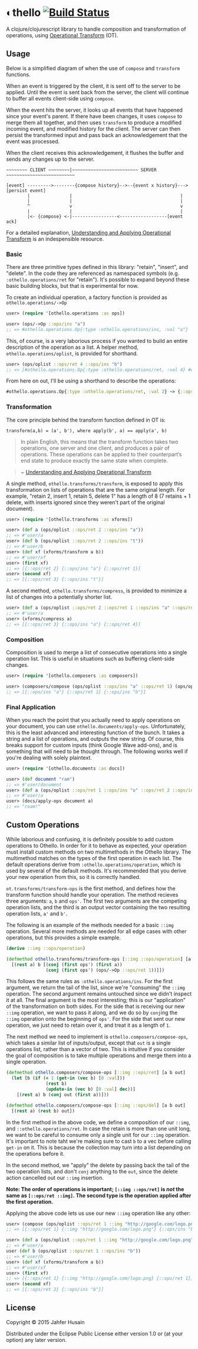 # ◐thello [![Build Status](https://travis-ci.org/jahfer/othello.svg)](https://travis-ci.org/jahfer/othello)

A clojure/clojurescript library to handle composition and transformation of operations, using [Operational Transform](https://en.wikipedia.org/wiki/Operational_transformation) (OT).

## Usage

Below is a simplified diagram of when the use of `compose` and `transform` functions. 

When an event is triggered by the client, it is sent off to the server to be applied. Until the event is sent back from the server, the client will continue to buffer all events client-side using `compose`. 

When the event hits the server, it looks up all events that have happened since your event's parent. If there have been changes, it uses `compose` to merge them all together, and then uses `transform` to produce a modified incoming event, and modified history for the client. The server can then persist the transformed input and pass back an acknowledgement that the event was processed. 

When the client receives this acknowledgement, it flushes the buffer and sends any changes up to the server.

```
~~~~~~~~ CLIENT ~~~~~~~~|~~~~~~~~~~~~~~~~~~~~~~~~~ SERVER ~~~~~~~~~~~~~~~~~~~~~~~~~~

[event] --------->--------{compose history}-->--{event x history}--->[persist event]
        |               |                                         |    
        |               |                                         |    
        ^               v                                         v
        |               |                                         |  
        |<- {compose} <-|-----------------<------------------[event ack]

```

For a detailed explanation, [Understanding and Applying Operational Transform](http://www.codecommit.com/blog/java/understanding-and-applying-operational-transformation) is an indespensible resource.

### Basic

There are three primitive types defined in this library: "retain", "insert", and "delete". In the code they are referenced as namespaced symbols (e.g. `:othello.operations/ret` for "retain"). It's possible to expand beyond these basic building blocks, but that is experimental for now.

To create an individual operation, a factory function is provided as `othello.operations/->Op`

```clj
user> (require '[othello.operations :as ops])

user> (ops/->Op ::ops/ins "a")
;; => #othello.operations.Op{:type :othello.operations/ins, :val "a"}
```

This, of course, is a very laborious process if you wanted to build an entire description of the operation as a list. A helper method, `othello.operations/oplist`, is provided for shorthand.

```clj
user> (ops/oplist ::ops/ret 4 ::ops/ins "b")
;; => [#othello.operations.Op{:type :othello.operations/ret, :val 4} #othello.operations.Op{:type :othello.operations/ins, :val "b"}]
```

From here on out, I'll be using a shorthand to describe the operations:

```clj
#othello.operations.Op{:type :othello.operations/ret, :val 2} -> {::ops/ret 2}
```

### Transformation

The core principle behind the transform function defined in OT is:

`transform(a,b) = (a', b'), where apply(b', a) == apply(a', b)`

> In plain English, this means that the transform function takes two operations, one server and one client, and produces a pair of operations. These operations can be applied to their counterpart’s end state to produce exactly the same state when complete.

> ~ [Understanding and Applying Operational Transform](http://www.codecommit.com/blog/java/understanding-and-applying-operational-transformation)

A single method, `othello.transforms/transform`, is exposed to apply this transformation on lists of operations that are the same original length. For example, "retain 2, insert 1, retain 5, delete 1" has a length of 8 (7 retains + 1 delete, with inserts ignored since they weren't part of the original document).

```clj
user> (require '[othello.transforms :as xforms])

user> (def a (ops/oplist ::ops/ret 2 ::ops/ins "a"))
;; => #'user/a
user> (def b (ops/oplist ::ops/ret 2 ::ops/ins "t"))
;; => #'user/b
user> (def xf (xforms/transform a b))
;; => #'user/xf
user> (first xf)
;; => [{::ops/ret 2} {::ops/ins "a"} {::ops/ret 1}]
user> (second xf)
;; => [{::ops/ret 3} {::ops/ins "t"}]
```

A second method, `othello.transforms/compress`, is provided to minimize a list of changes into a potentially shorter list.

```clj
user> (def a (ops/oplist ::ops/ret 2 ::ops/ret 1 ::ops/ins "a" ::ops/ret 1 ::ops/ret 3))
;; => #'user/a
user> (xforms/compress a)
;; => [{::ops/ret 3} {::ops/ins "a"} {::ops/ret 4}]
```

### Composition

Composition is used to merge a list of consecutive operations into a single operation list. This is useful in situations such as buffering client-side changes.

```clj
user> (require '[othello.composers :as composers])

user> (composers/compose (ops/oplist ::ops/ins "a" ::ops/ret 1) (ops/oplist ::ops/ret 2 ::ops/ins "b"))
;; => [{::ops/ins "a"} {::ops/ret 1} {::ops/ins "b"}]
```

### Final Application

When you reach the point that you actually need to apply operations on your document, you can use `othello.documents/apply-ops`. Unfortunately, this is the least advanced and interesting function of the bunch. It takes a string and a list of operations, and outputs the new string. Of course, this breaks support for custom inputs (think Google Wave add-ons), and is something that will need to be thought through. The following works well if you're dealing with solely plaintext.

```clj
user> (require '[othello.documents :as docs])

user> (def document "ram")
;; => #'user/document
user> (def a (ops/oplist ::ops/ret 1 ::ops/ins "o" ::ops/ret 2 ::ops/ins "!"))
;; => #'user/a
user> (docs/apply-ops document a)
;; => "roam!"
```

## Custom Operations

While laborious and confusing, it is definitely possible to add custom operations to Othello. In order for it to behave as expected, your operation must install custom methods on two multimethods in the Othello library. The multimethod matches on the types of the first operation in each list. The default operations derive from `:othello.operations/operation`, which is used by several of the default methods. It's recommended that you derive your new operation from this, so it is correctly handled.

`ot.transforms/transform-ops` is the first method, and defines how the transform function should handle your operation. The method recieves three arguments: `a`, `b` and `ops'`. The first two arguments are the competing operation lists, and the third is an output vector containing the two resulting operation lists, `a'` and `b'`.

The following is an example of the methods needed for a basic `::img` operation. Several more methods are needed for all edge cases with other operations, but this provides a simple example.

```clj
(derive ::img ::ops/operation)

(defmethod othello.transforms/transform-ops [::img ::ops/operation] [a b ops']
  [(rest a) b [(conj (first ops') (first a))
               (conj (first ops') (ops/->Op ::ops/ret 1))]])
```

This follows the same rules as `:othello.operations/ins`. For the first argument, we return the tail of the list, since we're "consuming" the `::img` operation. The second argument remains untouched since we didn't inspect it at all. The final argument is the most interesting; this is our "application" of the transformation on both sides. For the side that is receiving our new `::img` operation, we want to pass it along, and we do so by `conj`ing the `::img` operation onto the beginning of `ops'`. For the side that sent our new operation, we just need to retain over it, and treat it as a length of `1`.

The next method we need to implement is `othello.composers/compose-ops`, which takes a similar list of inputs/output, except that `out` is a single operations list, rather than a vector of two. This is intuitive if you consider the goal of composition is to take multiple operations and merge them into a single operation.

```clj
(defmethod othello.composers/compose-ops [::img ::ops/ret] [a b out]
  (let [b (if (= 1 (get-in (vec b) [0 :val]))
               (rest b)
               (update-in (vec b) [0 :val] dec))]
    [(rest a) b (conj out (first a))]))

(defmethod othello.composers/compose-ops [::img ::ops/del] [a b out]
  [(rest a) (rest b) out])
```

In the first method in the above code, we define a composition of our `::img`, and `::othello.operations/ret`. In case the retain is more than one unit long, we want to be careful to consume only a single unit for our `::img` operation. It's important to note taht we're making sure to cast `b` to a vec before calling `get-in` on it. This is because the collection may turn into a list depending on the operations before it.

In the second method, we "apply" the delete by passing back the tail of the two operation lists, and don't `conj` anything to the `out`, since the delete action cancelled out our `::img` insertion.

**Note: The order of operations is important; `[::img ::ops/ret]` is _not_ the same as `[::ops/ret ::img]`. The second type is the operation applied after the first operation.**

Applying the above code lets us use our new `::img` operation like any other:

```clj
user> (compose (ops/oplist ::ops/ret 1 ::img "http://google.com/logo.png") (ops/oplist ::ops/ret 2 ::ops/ins "b"))
;; => [{::ops/ret 1} {::img "http://google.com/logo.png"} {::ops/ins "b"}]
```

```clj
user> (def a (ops/oplist ::ops/ret 1 ::img "http://google.com/logo.png"))
;; => #'user/a
user (def b (ops/oplist ::ops/ret 1 ::ops/ins "b"))
;; => #'user/b
user> (def xf (xforms/transform a b))
;; => #'user/xf
user> (first xf)
;; => [{::ops/ret 1} {::img "http://google.com/logo.png} {::ops/ret 1}]
user> (second xf)
;; => [{::ops/ret 2} {::ops/ins "b"}]
```

## License

Copyright © 2015 Jahfer Husain

Distributed under the Eclipse Public License either version 1.0 or (at
your option) any later version.
